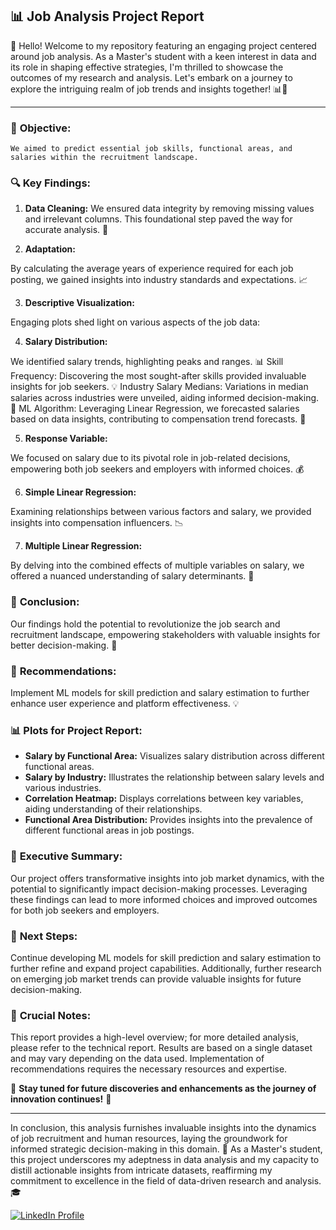 ## 📊 **Job Analysis Project Report**



👋 Hello! Welcome to my repository featuring an engaging project centered around job analysis. As a Master's student with a keen interest in data and its role in shaping effective strategies, I'm thrilled to showcase the outcomes of my research and analysis. Let's embark on a journey to explore the intriguing realm of job trends and insights together! 📊💼


--------------------------------------------------------------------------------------------------------------------------------------------------------------------


### 🎯 **Objective:**
    We aimed to predict essential job skills, functional areas, and salaries within the recruitment landscape.

### 🔍 **Key Findings:**

1. **Data Cleaning:**
          We ensured data integrity by removing missing values and irrelevant columns. This foundational step paved the way for accurate 
          analysis. 🧹

3. **Adaptation:**

By calculating the average years of experience required for each job posting, we gained insights into industry standards and expectations. 📈

3. **Descriptive Visualization:**

Engaging plots shed light on various aspects of the job data:

4. **Salary Distribution:**

We identified salary trends, highlighting peaks and ranges. 📊
Skill Frequency: Discovering the most sought-after skills provided invaluable insights for job seekers. 💡
Industry Salary Medians: Variations in median salaries across industries were unveiled, aiding informed decision-making. 🏢
ML Algorithm: Leveraging Linear Regression, we forecasted salaries based on data insights, contributing to compensation trend forecasts. 🔮

5. **Response Variable:**

We focused on salary due to its pivotal role in job-related decisions, empowering both job seekers and employers with informed choices. 💰

6. **Simple Linear Regression:**

Examining relationships between various factors and salary, we provided insights into compensation influencers. 📉

7. **Multiple Linear Regression:**

By delving into the combined effects of multiple variables on salary, we offered a nuanced understanding of salary determinants. 🤝

### 🔑 **Conclusion:**
Our findings hold the potential to revolutionize the job search and recruitment landscape, empowering stakeholders with valuable insights for better decision-making. 🚀

### 📝 **Recommendations:** 
Implement ML models for skill prediction and salary estimation to further enhance user experience and platform effectiveness. 💡

### 📊 **Plots for Project Report:**

* **Salary by Functional Area:** Visualizes salary distribution across different functional areas.
* **Salary by Industry:** Illustrates the relationship between salary levels and various industries.
* **Correlation Heatmap:** Displays correlations between key variables, aiding understanding of their relationships.
* **Functional Area Distribution:** Provides insights into the prevalence of different functional areas in job postings.

### 📝 **Executive Summary:**

Our project offers transformative insights into job market dynamics, with the potential to significantly impact decision-making processes. Leveraging these findings can lead to more informed choices and improved outcomes for both job seekers and employers.

### 🚀 **Next Steps:**

Continue developing ML models for skill prediction and salary estimation to further refine and expand project capabilities. Additionally, further research on emerging job market trends can provide valuable insights for future decision-making.

### 📌 **Crucial Notes:**

This report provides a high-level overview; for more detailed analysis, please refer to the technical report. Results are based on a single dataset and may vary depending on the data used. Implementation of recommendations requires the necessary resources and expertise.


🌟 **Stay tuned for future discoveries and enhancements as the journey of innovation continues!** 🚀

-------------------------------------------------------------------------------------------------------------------------------------------------------

In conclusion, this analysis furnishes invaluable insights into the dynamics of job recruitment and human resources, laying the groundwork for informed strategic decision-making in this domain. 🚀 As a Master's student, this project underscores my adeptness in data analysis and my capacity to distill actionable insights from intricate datasets, reaffirming my commitment to excellence in the field of data-driven research and analysis. 🎓





<a href="https://www.linkedin.com/in/mansi-more-0943/"> ![LinkedIn Profile](https://img.shields.io/badge/LinkedIn-0077B5?style=for-the-badge&logo=linkedin&logoColor=white) </a>

